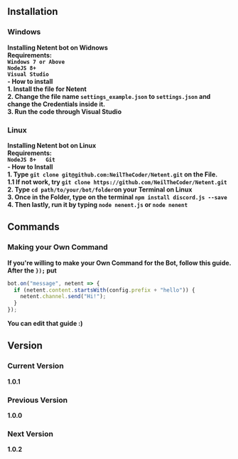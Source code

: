 ## Installation
### Windows
**Installing Netent bot on Widnows  
Requirements:**  
**`Windows 7 or Above`**  
**`NodeJS 8+`**  
**`Visual Studio`**  
**- How to install**  
**1. Install the file for Netent  
2. Change the file name `settings_example.json` to `settings.json` and change the Credentials inside it.  
3. Run the code through Visual Studio**

### Linux
**Installing Netent bot on Linux  
Requirements:  
`NodeJS 8+  
Git`**  
**- How to Install**  
**1. Type `git clone git@github.com:NeilTheCoder/Netent.git` on the File.  
1.1 If not work, try `git clone https://github.com/NeilTheCoder/Netent.git`  
2. Type `cd path/to/your/bot/folder`on your Terminal on Linux  
3. Once in the Folder, type on the terminal `npm install discord.js --save`  
4. Then lastly, run it by typing `node nenent.js` or `node nenent`**


## Commands

### Making your Own Command
**If you're willing to make your Own Command for the Bot, follow this guide.**  
**After the `});` put**  
```js
bot.on("message", netent => {
  if (netent.content.startsWith(config.prefix + "hello")) {
    netent.channel.send("Hi!");
  }
});
```

**You can edit that guide :)**  

## Version
### Current Version
**1.0.1**
### Previous Version
**1.0.0**
### Next Version
**1.0.2**
